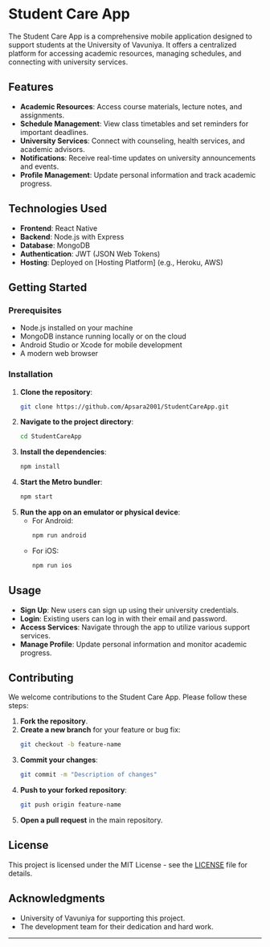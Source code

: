 # Student Care App 

The Student Care App is a comprehensive mobile application designed to support students at the University of Vavuniya. It offers a centralized platform for accessing academic resources, managing schedules, and connecting with university services.

## Features

- **Academic Resources**: Access course materials, lecture notes, and assignments.
- **Schedule Management**: View class timetables and set reminders for important deadlines.
- **University Services**: Connect with counseling, health services, and academic advisors.
- **Notifications**: Receive real-time updates on university announcements and events.
- **Profile Management**: Update personal information and track academic progress.

## Technologies Used

- **Frontend**: React Native
- **Backend**: Node.js with Express
- **Database**: MongoDB
- **Authentication**: JWT (JSON Web Tokens)
- **Hosting**: Deployed on [Hosting Platform] (e.g., Heroku, AWS)

## Getting Started

### Prerequisites

- Node.js installed on your machine
- MongoDB instance running locally or on the cloud
- Android Studio or Xcode for mobile development
- A modern web browser

### Installation

1. **Clone the repository**:
   ```bash
   git clone https://github.com/Apsara2001/StudentCareApp.git
   ```
2. **Navigate to the project directory**:
   ```bash
   cd StudentCareApp
   ```
3. **Install the dependencies**:
   ```bash
   npm install
   ```
4. **Start the Metro bundler**:
   ```bash
   npm start
   ```
5. **Run the app on an emulator or physical device**:
   - For Android:
     ```bash
     npm run android
     ```
   - For iOS:
     ```bash
     npm run ios
     ```

## Usage

- **Sign Up**: New users can sign up using their university credentials.
- **Login**: Existing users can log in with their email and password.
- **Access Services**: Navigate through the app to utilize various support services.
- **Manage Profile**: Update personal information and monitor academic progress.

## Contributing

We welcome contributions to the Student Care App. Please follow these steps:

1. **Fork the repository**.
2. **Create a new branch** for your feature or bug fix:
   ```bash
   git checkout -b feature-name
   ```
3. **Commit your changes**:
   ```bash
   git commit -m "Description of changes"
   ```
4. **Push to your forked repository**:
   ```bash
   git push origin feature-name
   ```
5. **Open a pull request** in the main repository.

## License

This project is licensed under the MIT License - see the [LICENSE](LICENSE) file for details.

## Acknowledgments

- University of Vavuniya for supporting this project.
- The development team for their dedication and hard work.

---
